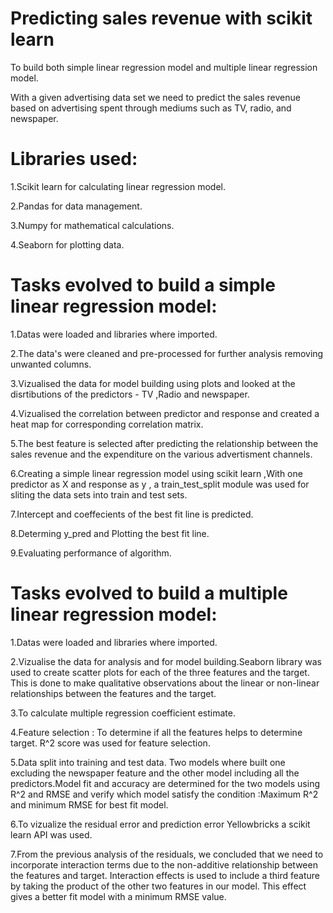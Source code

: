 # Predicting sales revenue with scikit learn
To build both simple linear regression model and multiple linear regression model.

With a given advertising data set we need to predict the sales revenue based on advertising spent through mediums such as TV, radio, and newspaper.

# Libraries used:
1.Scikit learn for calculating linear regression model.

2.Pandas for data management.

3.Numpy for mathematical calculations.

4.Seaborn for plotting data.

# Tasks evolved to build a simple linear regression model:
1.Datas were loaded and libraries where imported.

2.The data's were cleaned and pre-processed for further analysis removing unwanted columns.

3.Vizualised the data for model building using plots and looked at the disrtibutions of the predictors - TV ,Radio and newspaper.

4.Vizualised the correlation between predictor and response and created a heat map for corresponding correlation matrix.

5.The best feature is selected after predicting the relationship between the sales revenue and the expenditure on the various advertisment channels.

6.Creating a simple linear regression model using scikit learn ,With one predictor as X and response as y , a train_test_split module was used for sliting the data sets into train and test sets.

7.Intercept and coeffecients of the best fit line is predicted.

8.Determing y_pred and Plotting the best fit line.

9.Evaluating performance of algorithm.

# Tasks evolved to build a multiple linear regression model:
1.Datas were loaded and libraries where imported.

2.Vizualise the data for analysis and for model building.Seaborn library was used to create scatter plots for each of the three features and the target. This is done to make qualitative observations about the linear or non-linear relationships between the features and the target.

3.To calculate  multiple regression coefficient estimate.

4.Feature selection : To determine if all the features helps to determine target. R^2 score was used for feature selection.

5.Data split into training and test data. Two models where built one excluding the newspaper feature and the other model including all the predictors.Model fit and accuracy are determined for the two models using R^2 and RMSE and verify which model satisfy the condition :Maximum R^2 and minimum RMSE for best fit model.

6.To vizualize the residual error and prediction error Yellowbricks a scikit learn API was used.

7.From the previous analysis of the residuals, we concluded that we need to incorporate interaction terms due to the non-additive relationship between the features and target.  Interaction effects is used to include a third feature by taking the product of the other two features in our model. This effect gives a better fit model with a minimum RMSE  value.


